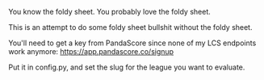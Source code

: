 You know the foldy sheet. You probably love the foldy sheet.

This is an attempt to do some foldy sheet bullshit without the foldy sheet.

You'll need to get a key from PandaScore since none of my LCS endpoints work anymore: https://app.pandascore.co/signup

Put it in config.py, and set the slug for the league you want to evaluate.
